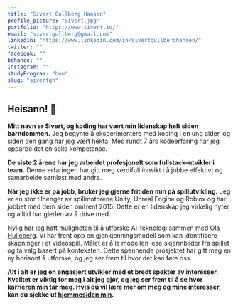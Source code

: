 ```yaml
---
title: "Sivert Gullberg Hansen"
profile_picture: "Sivert.jpg"
portfolio: "https://www.sivert.io/"
email: "sivertgullberg@gmail.com"
linkedin: "https://www.linkedin.com/in/sivertgullberghansen/"
twitter: ""
facebook: ""
behance: ""
instagram: ""
studyProgram: "bwu"
slug: "sivertgh"
---
```


## Heisann! 👋

**Mitt navn er Sivert, og koding har vært min lidenskap helt siden barndommen.** Jeg begynte å eksperimentere med koding i en ung alder, og siden den gang har jeg vært hekta. Med rundt 7 års kodeerfaring har jeg opparbeidet en solid kompetanse.

**De siste 2 årene har jeg arbeidet profesjonelt som fullstack-utvikler i team.** Denne erfaringen har gitt meg verdifull innsikt i å jobbe effektivt og samarbeide sømløst med andre.

**Når jeg ikke er på jobb, bruker jeg gjerne fritiden min på spillutvikling.** Jeg er en stor tilhenger av spillmotorene Unity, Unreal Engine og Roblox og har jobbet med dem siden omtrent 2015. Dette er en lidenskap jeg virkelig nyter og alltid har gleden av å drive med.

Nylig har jeg hatt muligheten til å utforske AI-teknologi sammen med <a target='_blank' href='/bwu/olahul'>Ola Hulleberg</a>. Vi har trent opp en gjenkjenningsmodell som kan identifisere skapninger i et videospill. Målet er å la modellen lese skjermbilder fra spillet og ta valg basert på konteksten. Dette spennende prosjektet har gitt meg en ny horisont å utforske, og jeg ser frem til hvor det kan føre oss.

**Alt i alt er jeg en engasjert utvikler med et bredt spekter av interesser. Kvalitet er viktig for meg i alt jeg gjør, og jeg ser frem til å se hvor karrieren min tar meg. Hvis du vil lære mer om meg og mine interesser, kan du sjekke ut <a target='_blank' href='https://sivert.io/'>hjemmesiden min</a>.**
